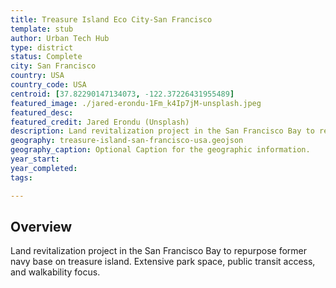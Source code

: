 ```yaml
---
title: Treasure Island Eco City-San Francisco
template: stub
author: Urban Tech Hub
type: district
status: Complete
city: San Francisco
country: USA
country_code: USA
centroid: [37.82290147134073, -122.37226431955489]
featured_image: ./jared-erondu-1Fm_k4Ip7jM-unsplash.jpeg
featured_desc: 
featured_credit: Jared Erondu (Unsplash)
description: Land revitalization project in the San Francisco Bay to repurpose former navy base on treasure island. Extensive park space, public transit access, and walkability focus.
geography: treasure-island-san-francisco-usa.geojson
geography_caption: Optional Caption for the geographic information.
year_start:
year_completed:
tags:

---
```


## Overview

Land revitalization project in the San Francisco Bay to repurpose former navy base on treasure island. Extensive park space, public transit access, and walkability focus.

